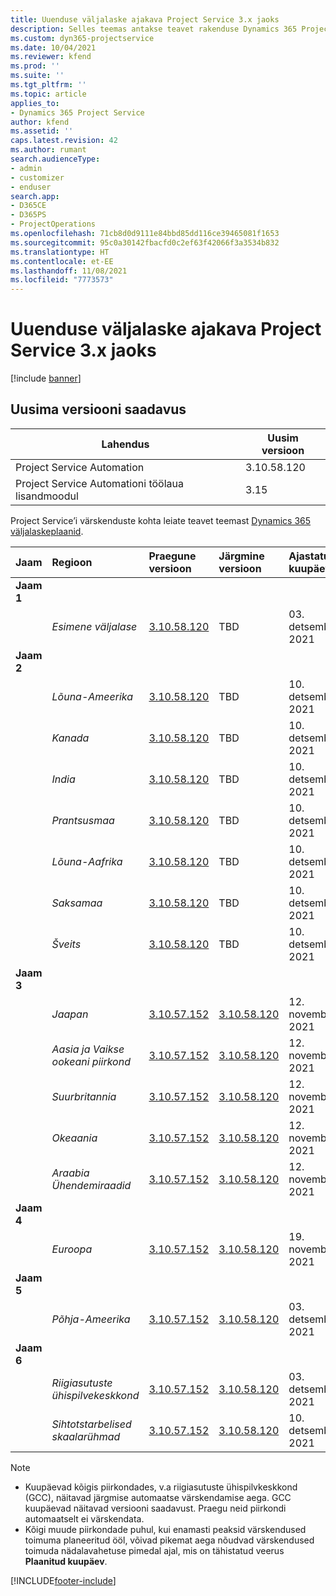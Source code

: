 ```yaml
---
title: Uuenduse väljalaske ajakava Project Service 3.x jaoks
description: Selles teemas antakse teavet rakenduse Dynamics 365 Project Service Automation saadaolevate ja tulevaste väljaannete kohta.
ms.custom: dyn365-projectservice
ms.date: 10/04/2021
ms.reviewer: kfend
ms.prod: ''
ms.suite: ''
ms.tgt_pltfrm: ''
ms.topic: article
applies_to:
- Dynamics 365 Project Service
author: kfend
ms.assetid: ''
caps.latest.revision: 42
ms.author: rumant
search.audienceType:
- admin
- customizer
- enduser
search.app:
- D365CE
- D365PS
- ProjectOperations
ms.openlocfilehash: 71cb8d0d9111e84bbd85dd116ce39465081f1653
ms.sourcegitcommit: 95c0a30142fbacfd0c2ef63f42066f3a3534b832
ms.translationtype: HT
ms.contentlocale: et-EE
ms.lasthandoff: 11/08/2021
ms.locfileid: "7773573"
---
```

# <a name="update-release-schedule-for-project-service-3x"></a>Uuenduse väljalaske ajakava Project Service 3.x jaoks

[!include [banner](../includes/psa-now-project-operations.md)]

## <a name="latest-version-availability"></a>Uusima versiooni saadavus

| Lahendus  | Uusim versioon |
|-------|----|
| Project Service Automation    | 3.10.58.120 |
| Project Service Automationi töölaua lisandmoodul                | 3.15          |

Project Service’i värskenduste kohta leiate teavet teemast [Dynamics 365 väljalaskeplaanid](/dynamics365/release-plans/). 

| Jaam  | Regioon | Praegune versioon | Järgmine versioon |  Ajastatud kuupäev
| :---   | :---   | :---   | :---   |:---   |         
|<strong>Jaam 1</strong> | |  |  | |
| | <i>Esimene väljalase</i> | [3.10.58.120](whats-new-ur-37.md) | TBD | 03. detsember 2021
|<strong>Jaam 2</strong> | |  |  | |
| | <i>Lõuna-Ameerika</i> | [3.10.58.120](whats-new-ur-37.md) | TBD | 10. detsember 2021
| | <i>Kanada</i> | [3.10.58.120](whats-new-ur-37.md) | TBD | 10. detsember 2021
| | <i>India</i> | [3.10.58.120](whats-new-ur-37.md) | TBD | 10. detsember 2021
| | <i>Prantsusmaa</i> | [3.10.58.120](whats-new-ur-37.md) | TBD | 10. detsember 2021
| | <i>Lõuna-Aafrika</i> | [3.10.58.120](whats-new-ur-37.md) | TBD | 10. detsember 2021
| | <i>Saksamaa</i> | [3.10.58.120](whats-new-ur-37.md) | TBD | 10. detsember 2021
| | <i>Šveits</i> | [3.10.58.120](whats-new-ur-37.md) | TBD | 10. detsember 2021
|<strong>Jaam 3</strong> | |  |  | |
| | <i>Jaapan</i> | [3.10.57.152](whats-new-ur-36.md) | [3.10.58.120](whats-new-ur-37.md) | 12. november, 2021
| | <i>Aasia ja Vaikse ookeani piirkond</i> | [3.10.57.152](whats-new-ur-36.md) | [3.10.58.120](whats-new-ur-37.md) | 12. november, 2021
| | <i>Suurbritannia</i> | [3.10.57.152](whats-new-ur-36.md) | [3.10.58.120](whats-new-ur-37.md) | 12. november, 2021
| | <i>Okeaania</i> | [3.10.57.152](whats-new-ur-36.md) | [3.10.58.120](whats-new-ur-37.md) | 12. november, 2021
| | <i>Araabia Ühendemiraadid</i> | [3.10.57.152](whats-new-ur-36.md) | [3.10.58.120](whats-new-ur-37.md) | 12. november, 2021
|<strong>Jaam 4</strong> | |  |  | |
| | <i>Euroopa</i> | [3.10.57.152](whats-new-ur-36.md) | [3.10.58.120](whats-new-ur-37.md) | 19. november, 2021
|<strong>Jaam 5</strong> | |  |  | |
| | <i>Põhja-Ameerika</i> | [3.10.57.152](whats-new-ur-36.md) | [3.10.58.120](whats-new-ur-37.md) | 03. detsember 2021
|<strong>Jaam 6</strong> | |  |  | |
| | <i>Riigiasutuste ühispilvekeskkond</i> | [3.10.57.152](whats-new-ur-36.md) | [3.10.58.120](whats-new-ur-37.md) | 03. detsember 2021
| | <i>Sihtotstarbelised skaalarühmad</i> | [3.10.57.152](whats-new-ur-36.md) | [3.10.58.120](whats-new-ur-37.md) | 10. detsember 2021



>[!Note]
> - Kuupäevad kõigis piirkondades, v.a riigiasutuste ühispilvkeskkond (GCC), näitavad järgmise automaatse värskendamise aega. GCC kuupäevad näitavad versiooni saadavust. Praegu neid piirkondi automaatselt ei värskendata.
> - Kõigi muude piirkondade puhul, kui enamasti peaksid värskendused toimuma planeeritud ööl, võivad pikemat aega nõudvad värskendused toimuda nädalavahetuse pimedal ajal, mis on tähistatud veerus **Plaanitud kuupäev**.


[!INCLUDE[footer-include](../includes/footer-banner.md)]
